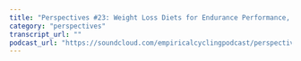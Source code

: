 ```yaml
---
title: "Perspectives #23: Weight Loss Diets for Endurance Performance, with Namrita Brooke"
category: "perspectives"
transcript_url: ""
podcast_url: "https://soundcloud.com/empiricalcyclingpodcast/perspectives-23-weight-loss-diets-for-endurance-performance-with-namrita-brooke"
---
```

